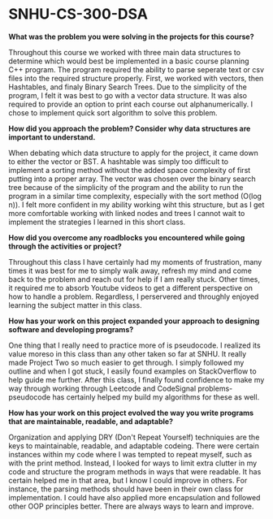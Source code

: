 # SNHU-CS-300-DSA

**What was the problem you were solving in the projects for this course?**

Throughout this course we worked with three main data structures to determine which would best be implemented in a basic course planning C++ program. The program required the ability to parse seperate text or csv files into the required structure properly. First, we worked with vectors, then Hashtables, and finaly Binary Search Trees. Due to the simplicity of the program, I felt it was best to go with a vector data structure. It was also required to provide an option to print each course out alphanumerically. I chose to implement quick sort algorithm to solve this problem.

**How did you approach the problem? Consider why data structures are important to understand.**

When debating which data structure to apply for the project, it came down to either the vector or BST. A hashtable was simply too difficult to implement a sorting method without the added space complexity of first putting into a proper array. The vector was chosen over the binary search tree because of the simplicity of the program and the ability to run the program in a similar time complexity, especially with the sort method (O(log n)). I felt more confident in my ability working wiht this structure, but as I get more comfortable working with linked nodes and trees I cannot wait to implement the strategies I learned in this short class.

**How did you overcome any roadblocks you encountered while going through the activities or project?**

Throughout this class I have certainly had my moments of frustration, many times it was best for me to simply walk away, refresh my mind and come back to the problem and reach out for help if I am really stuck. Other times, it required me to absorb Youtube videos to get a different perspective on how to handle a problem. Regardless, I perservered and throughly enjoyed learning the subject matter in this class. 

**How has your work on this project expanded your approach to designing software and developing programs?**

One thing that I really need to practice more of is pseudocode. I realized its value moreso in this class than any other taken so far at SNHU. It really made Project Two so much easier to get through. I simply followed my outline and when I got stuck, I easily found examples on StackOverflow to help guide me further. After this class, I finally found confidence to make my way through working through Leetcode and CodeSignal problems-pseudocode has certainly helped my build my algorithms for these as well.

**How has your work on this project evolved the way you write programs that are maintainable, readable, and adaptable?**

Organization and applying DRY (Don't Repeat Yourself) techniquies are the keys to maintainable, readable, and adaptable codeing. There were certain instances within my code where I was tempted to repeat myself, such as with the print method. Instead, I looked for ways to limit extra clutter in my code and structure the program methods in ways that were readable. It has certain helped me in that area, but I know I could improve in others. For instance, the parsing methods should have been in their own class for implementation. I could have also applied more encapsulation and followed other OOP principles better. There are always ways to learn and improve. 
